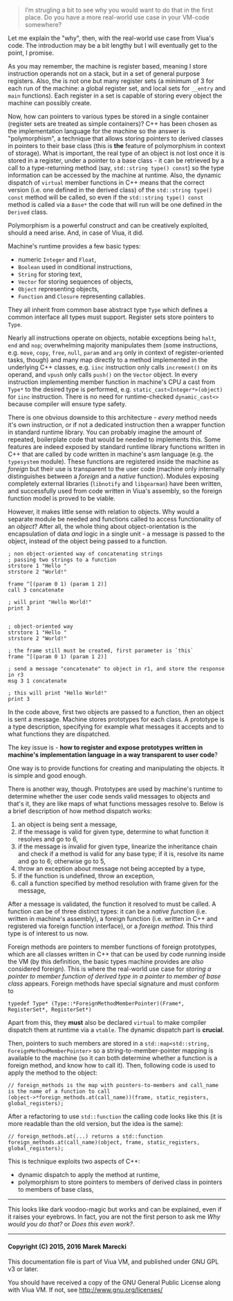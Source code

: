 > I’m strugling a bit to see why you would want to do that in the first place.
> Do you have a more real-world use case in your VM-code somewhere?

Let me explain the "why", then, with the real-world use case from Viua's code.
The introduction may be a bit lengthy but I will eventually get to the point, I promise.

As you may remember, the machine is register based, meaning I store instruction operands not on a stack, but
in a set of general purpose registers.
Also, the is not one but many register sets (a minimum of 3 for each run of the machine: a global register set, and
local sets for `__entry` and `main` functions).
Each register in a set is capable of storing every object the machine can possibly create.

Now, how can pointers to various types be stored in a single container (register sets are treated as simple containers)?
C++ has been chosen as the implementation language for the machine so the answer is "polymorphism", a technique that
allows storing pointers to derived classes in pointers to their base class (this is **the** feature of polymorphism in
context of storage).
What is important, the real type of an object is not lost once it is stored in a register, under a pointer to a
base class - it can be retrieved by a call to a type-returning method (say, `std::string type() const`) so the type
information can be accessed by the machine at runtime.
Also, the dynamic dispatch of `virtual` member functions in C++ means that the correct version (i.e. one defined in the
derived class) of the `std::string type() const` method will be called, so even if the `std::string type() const` method
is called via a `Base*` the code that will run will be one defined in the `Derived` class.

Polymorphism is a powerful construct and can be creatively exploited, should a need arise.
And, in case of Viua, it did.

Machine's runtime provides a few basic types:

- numeric `Integer` and `Float`,
- `Boolean` used in conditional instructions,
- `String` for storing text,
- `Vector` for storing sequences of objects,
- `Object` representing objects,
- `Function` and `Closure` representing callables.

They all inherit from common base abstract type `Type` which defines a common interface all types must support.
Register sets store pointers to `Type`.

Nearly all instructions operate on objects, notable exceptions being `halt`, `end` and `nop`;
overwhelming majority manipulates them (some instructions, e.g. `move`, `copy`, `free`, `null`, `param` and `arg` only
in context of register-oriented tasks, though) and
many map directly to a method implemented in the underlying C++ classes, e.g. `iinc` instruction only calls
`increment()` on its operand, and `vpush` only calls `push()` on the `Vector` object.
In every instruction implementing member function in machine's CPU a cast from `Type*` to the desired type is performed,
e.g. `static_cast<Integer*>(object)` for `iinc` instruction.
There is no need for runtime-checked `dynamic_cast<>` because compiler will ensure type safety.

There is one obvious downside to this architecture - *every* method needs it's own instruction, or
if not a dedicated instruction then a wrapper function in standard runtime library.
You can probably imagine the amount of repeated, boilerplate code that would be needed to implements this.
Some features are indeed exposed by standard runtime library functions written in C++ that are called by code written
in machine's asm language (e.g. the `typesystem` module).
These functions are registered inside the machine as *foreign* but their use is transparent to the user code (machine
only internally distinguishes between a *foreign* and a *native* function).
Modules exposing completely external libraries (`libnotify` and `libgearman`) have been written, and
successfully used from code written in Viua's assembly, so the foreign function model is proved to be viable.

However, it makes little sense with relation to objects.
Why would a separate module be needed and functions called to access functionality of an *object*?
After all, the whole thing about object-orientation is the encapsulation of data *and* logic in a single unit - a
message is passed to the object, instead of the object being passed to a function.

```
; non object-oriented way of concatenating strings
; passing two strings to a function
strstore 1 "Hello "
strstore 2 "World!"

frame ^[(param 0 1) (param 1 2)]
call 3 concatenate

; will print "Hello World!"
print 3


; object-oriented way
strstore 1 "Hello "
strstore 2 "World!"

; the frame still must be created, first parameter is `this`
frame ^[(param 0 1) (param 1 2)]

; send a message "concatenate" to object in r1, and store the response in r3
msg 3 1 concatenate

; this will print "Hello World!"
print 3
```

In the code above, first two objects are passed to a function, then an object is sent a message.
Machine stores prototypes for each class.
A prototype is a type description, specifying for example what messages it accepts and to what functions they are
dispatched.

The key issue is - **how to register and expose prototypes written in machine's implementation language in a way
transparent to user code**?

One way is to provide functions for creating and manipulating the objects.
It is simple and good enough.

There is another way, though.
Prototypes are used by machine's runtime to determine whether the user code sends valid messages to objects and
that's it, they are like maps of what functions messages resolve to.
Below is a brief description of how method dispatch works:

1. an object is being sent a message,
2. if the message is valid for given type, determine to what function it resolves and go to 6,
3. if the message is invalid for given type, linearize the inheritance chain and check if a method is valid for any
   base type; if it is, resolve its name and go to 6; otherwise go to 5,
5. throw an exception about message not being accepted by a type,
6. if the function is undefined, throw an exception,
7. call a function specified by method resolution with frame given for the message,

After a message is validated, the function it resolved to must be called.
A function can be of three distinct types: it can be a *native function* (i.e. written in machine's assembly), a
foreign function (i.e. written in C++ and registered via foreign function interface), or
a *foreign method*.
This third type is of interest to us now.

Foreign methods are pointers to member functions of foreign prototypes, which are all classes written in C++ that can
be used by code running inside the VM (by this definition, the basic types machine provides are *also* considered
foreign).
This is where the real-world use case for *storing a pointer to member function of derived type in a pointer to member
of base class* appears.
Foreign methods have special signature and must conform to

```
typedef Type* (Type::*ForeignMethodMemberPointer)(Frame*, RegisterSet*, RegisterSet*)
```

Apart from this, they **must** also be declared `virtual` to make compiler dispatch them at runtime via a `vtable`.
The dynamic dispatch part is **crucial**.

Then, pointers to such members are stored in a `std::map<std::string, ForeignMethodMemberPointer>` so a
string-to-member-pointer mapping is available to the machine (so it can both determine whether a function is a foreign
method, and know how to call it).
Then, following code is used to apply the method to the object:

```
// foreign_methods is the map with pointers-to-members and call_name is the name of a function to call
(object->*foreign_methods.at(call_name))(frame, static_registers, global_registers);
```

After a refactoring to use `std::function` the calling code looks like this (it is more readable than the old version,
but the idea is the same):

```
// foreign_methods.at(...) returns a std::function
foreign_methods.at(call_name)(object, frame, static_registers, global_registers);
```

This is technique exploits two aspects of C++:

- dynamic dispatch to apply the method at runtime,
- polymorphism to store pointers to members of derived class in pointers to members of base class,

----

This looks like dark voodoo-magic but works and can be explained, even if it raises your eyebrows.
In fact, you are not the first person to ask me *Why would you do that?* or *Does this even work?*.

---

#### Copyright (C) 2015, 2016 Marek Marecki

This documentation file is part of Viua VM, and
published under GNU GPL v3 or later.

You should have received a copy of the GNU General Public License
along with Viua VM.  If not, see <http://www.gnu.org/licenses/>
